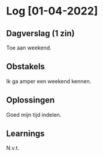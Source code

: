 # Log [01-04-2022]
 
## Dagverslag (1 zin)
Toe aan weekend.

## Obstakels
Ik ga amper een weekend kennen.

## Oplossingen
Goed mijn tijd indelen.

## Learnings
N.v.t.